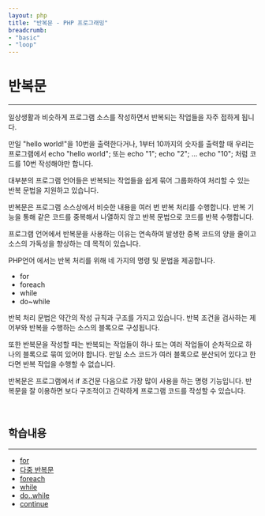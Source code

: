 ```yaml
---
layout: php
title: "반복문 - PHP 프로그래밍"
breadcrumb:
- "basic"
- "loop"
---
```


# 반복문
---
일상생활과 비슷하게 프로그램 소스를 작성하면서 반복되는 작업들을 자주 접하게 됩니다.  

만일 "hello world!"을 10번을 출력한다거나, 1부터 10까지의 숫자를 출력할 때 
우리는 프로그램에서 echo "hello world"; 또는 echo "1"; echo "2"; … echo "10"; 처럼  코드를 10번 작성해야만 합니다.  

대부분의 프로그램 언어들은 반복되는 작업들을 쉽게 묶어 그룹화하여 처리할 수 있는 반복 문법을 지원하고 있습니다.  

반복문은 프로그램 소스상에서 비슷한 내용을 여러 번 반복 처리를 수행합니다. 반복 기능을 통해 같은 코드를 중복해서 나열하지 않고 반복 문법으로 코드를 반복 수행합니다.  

프로그램 언어에서 반복문을 사용하는 이유는 연속하여 발생한 중복 코드의 양을 줄이고 소스의 가독성을 향상하는 데 목적이 있습니다.  

PHP언어 에서는 반복 처리를 위해 네 가지의 명령 및 문법을 제공합니다.  

* for
* foreach
* while
* do~while

반복 처리 문법은 약간의 작성 규칙과 구조를 가지고 있습니다. 반복 조건을 검사하는 제어부와 반복을 수행하는 소스의 블록으로 구성됩니다.  

또한 반복문을 작성할 때는 반복되는 작업들이 하나 또는 여러 작업들이 순차적으로 하나의 블록으로 묶여 있어야 합니다. 만일 소스 코드가 여러 블록으로 분산되어 있다고 한다면 반복 작업을 수행할 수 없습니다.  

반복문은 프로그램에서 if 조건문 다음으로 가장 많이 사용을 하는 명령 기능입니다. 반복문을 잘 이용하면 보다 구조적이고 간략하게 프로그램 코드를 작성할 수 있습니다.  

<br>

## 학습내용
---

* [for](for)
* [다중 반복문](multi)
* [foreach](foreach)
* [while](while)
* [do..while](dowhile)
* [continue](continue)

<br><br>